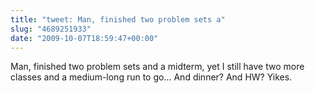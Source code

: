 ```yaml
---
title: "tweet: Man, finished two problem sets a"
slug: "4689251933"
date: "2009-10-07T18:59:47+00:00"
---
```

Man, finished two problem sets and a midterm, yet I still have two more classes and a medium-long run to go... And dinner? And HW? Yikes.